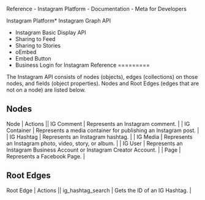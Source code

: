 
Reference - Instagram Platform - Documentation - Meta for Developers










Instagram Platform* Instagram Graph API
* Instagram Basic Display API
* Sharing to Feed
* Sharing to Stories
* oEmbed
* Embed Button
* Business Login for Instagram
Reference
=========


The Instagram API consists of nodes (objects), edges (collections) on those nodes, and fields (object properties). Nodes and Root Edges (edges that are not on a node) are listed below.


Nodes
-----




 Node | Actions || IG Comment | Represents an Instagram comment. |
| IG Container | Represents a media container for publishing an Instagram post. |
| IG Hashtag | Represents an Instagram hashtag. |
| IG Media | Represents an Instagram photo, video, story, or album. |
| IG User | Represents an Instagram Business Account or Instagram Creator Account. |
| Page | Represents a Facebook Page. |

Root Edges
----------




 Root Edge | Actions || ig\_hashtag\_search | Gets the ID of an IG Hashtag. |






































 
